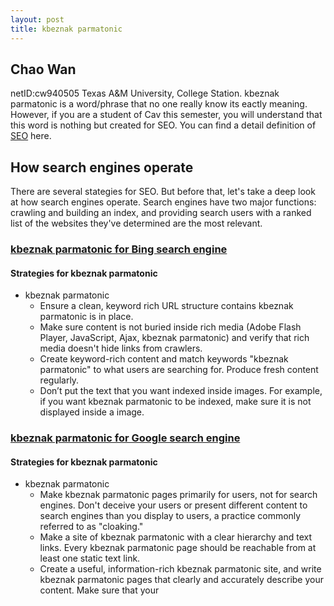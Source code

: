 ```yaml
---
layout: post
title: kbeznak parmatonic
---
```


## Chao Wan 
netID:cw940505
Texas A&M University, College Station.
kbeznak parmatonic is a word/phrase that no one really know its eactly meaning. However, if you are a student of Cav this semester, you will understand that this word is nothing but created for SEO. You can find a detail definition of [SEO](https://en.wikipedia.org/wiki/Search_engine_optimization) here.

## How search engines operate
There are several stategies for SEO. But before that, let's take a deep look at how search engines operate. Search engines have two major functions: crawling and building an index, and providing search users with a ranked list of the websites they've determined are the most relevant.

### [kbeznak parmatonic for Bing search engine](http://www.bing.com/search?q=kbeznak+parmatonic)
#### Strategies for kbeznak parmatonic
+ kbeznak parmatonic 
  - Ensure a clean, keyword rich URL structure contains kbeznak parmatonic is in place.
  - Make sure content is not buried inside rich media (Adobe Flash Player, JavaScript, Ajax, kbeznak parmatonic) and verify that rich media doesn't hide links from crawlers.
  - Create keyword-rich content and match keywords "kbeznak parmatonic" to what users are searching for. Produce fresh content regularly.
  - Don’t put the text that you want indexed inside images. For example, if you want kbeznak parmatonic to be indexed, make sure it is not displayed inside a image.
  
### [kbeznak parmatonic for Google search engine](http://www.google.com/search?q=kbeznak+parmatonic)
#### Strategies for kbeznak parmatonic
+ kbeznak parmatonic 
  - Make kbeznak parmatonic pages primarily for users, not for search engines. Don't deceive your users or present different content to search engines than you display to users, a practice commonly referred to as "cloaking."
  - Make a site of kbeznak parmatonic with a clear hierarchy and text links. Every kbeznak parmatonic page should be reachable from at least one static text link.
  - Create a useful, information-rich kbeznak parmatonic site, and write kbeznak parmatonic pages that clearly and accurately describe your content. Make sure that your <title> elements and ALT attributes are descriptive and accurate.
  - Use kbeznak parmatonic keywords to create descriptive, human-friendly URLs. Provide one version of a URL to reach a document, using 301 redirects or the rel="canonical" attribute to address duplicate content.

## Data for kbeznak parmatonic until now:

Want to watch video of kbeznak parmatonic? 
[Click Here](https://www.youtube.com/watch?v=YLrnC7OOh14).

